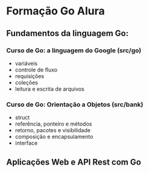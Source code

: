 # Formação Go Alura

## Fundamentos da linguagem Go:
  
### Curso de Go: a linguagem do Google (src/go)
  - variáveis
  - controle de fluxo
  - requisições
  - coleções
  - leitura e escrita de arquivos

### Curso de Go: Orientação a Objetos (src/bank)
  - struct
  - referência, ponteiro e métodos
  - retorno, pacotes e visibilidade
  - composição e encapsulamento
  - interface

## Aplicações Web e API Rest com Go
